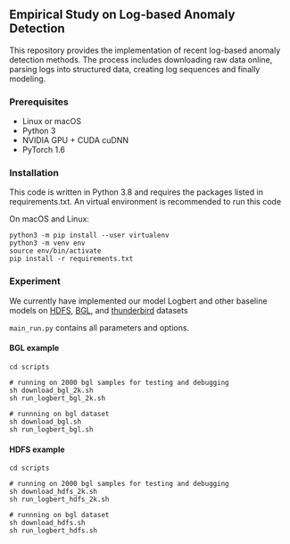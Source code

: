 ## Empirical Study on Log-based Anomaly Detection

This repository provides the implementation of recent log-based anomaly detection methods. 
The process includes downloading raw data online, parsing logs into structured data, 
creating log sequences and finally modeling. 

### Prerequisites
- Linux or macOS
- Python 3
- NVIDIA GPU + CUDA cuDNN
- PyTorch 1.6
  

### Installation
This code is written in Python 3.8 and requires the packages listed in requirements.txt.
An virtual environment is recommended to run this code

On macOS and Linux:  
```
python3 -m pip install --user virtualenv
python3 -m venv env
source env/bin/activate
pip install -r requirements.txt
```

### Experiment
We currently have implemented our model Logbert and other baseline models on [HDFS](https://github.com/logpai/loghub/tree/master/HDFS), [BGL](https://github.com/logpai/loghub/tree/master/BGL), and [thunderbird]() datasets

 ```main_run.py``` contains all parameters and options.
 
 #### BGL example
 ```shell script
cd scripts

# running on 2000 bgl samples for testing and debugging
sh download_bgl_2k.sh
sh run_logbert_bgl_2k.sh

# runnning on bgl dataset
sh download_bgl.sh
sh run_logbert_bgl.sh

```

 #### HDFS example
 ```shell script
cd scripts

# running on 2000 bgl samples for testing and debugging
sh download_hdfs_2k.sh
sh run_logbert_hdfs_2k.sh

# runnning on bgl dataset
sh download_hdfs.sh
sh run_logbert_hdfs.sh

```




